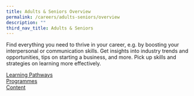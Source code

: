 ```yaml
---
title: Adults & Seniors Overview
permalink: /careers/adults-seniors/overview
description: ""
third_nav_title: Adults & Seniors
---
```

Find everything you need to thrive in your career, e.g. by boosting your interpersonal or communication skills. Get insights into industry trends and opportunities, tips on starting a business, and more. Pick up skills and strategies on learning more effectively.

<div class="row is-multiline">
  <div class="col is-one-third">
    <div class="clickbox is-pink-ruby">
      <a href="/careers/adults-seniors/learning-pathways">
        <span>Learning Pathways</span>
      </a>
    </div>
  </div>
  <div class="col is-one-third">
    <div class="clickbox is-pink-ruby">
      <a href="/careers/adults-seniors/programmes">
        <span>Programmes</span>
      </a>
    </div>
  </div>
  <div class="col is-one-third">
    <div class="clickbox is-pink-ruby">
      <a href="/careers/adults-seniors/content">
        <span>Content</span>
      </a>
    </div>
  </div>
</div>
